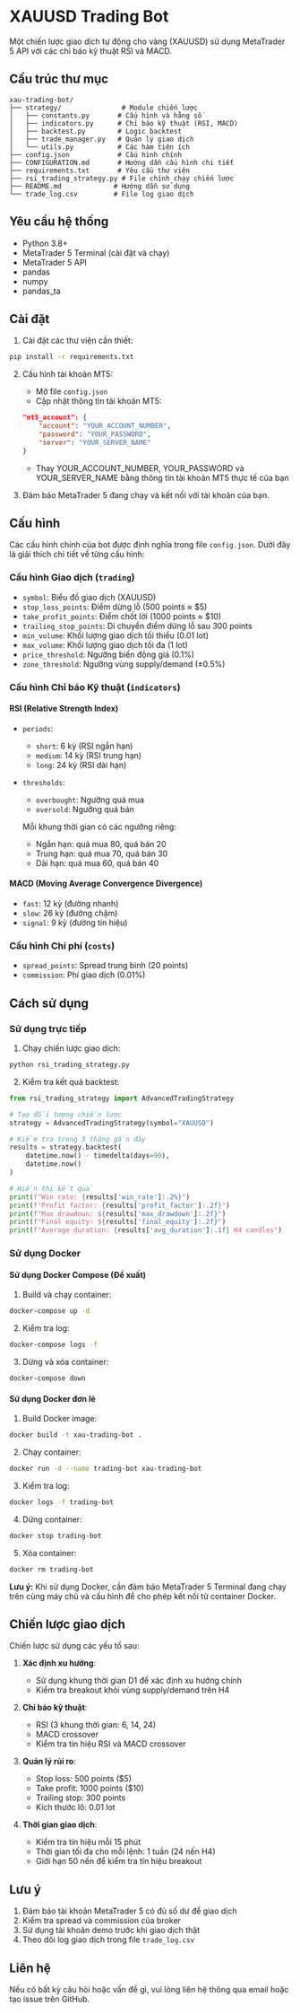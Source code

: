# XAUUSD Trading Bot

Một chiến lược giao dịch tự động cho vàng (XAUUSD) sử dụng MetaTrader 5 API với các chỉ báo kỹ thuật RSI và MACD.

## Cấu trúc thư mục

```
xau-trading-bot/
├── strategy/               # Module chiến lược
│   ├── constants.py       # Cấu hình và hằng số
│   ├── indicators.py      # Chỉ báo kỹ thuật (RSI, MACD)
│   ├── backtest.py        # Logic backtest
│   ├── trade_manager.py   # Quản lý giao dịch
│   └── utils.py           # Các hàm tiện ích
├── config.json            # Cấu hình chính
├── CONFIGURATION.md       # Hướng dẫn cấu hình chi tiết
├── requirements.txt       # Yêu cầu thư viện
├── rsi_trading_strategy.py # File chính chạy chiến lược
├── README.md             # Hướng dẫn sử dụng
└── trade_log.csv         # File log giao dịch
```

## Yêu cầu hệ thống

- Python 3.8+
- MetaTrader 5 Terminal (cài đặt và chạy)
- MetaTrader 5 API
- pandas
- numpy
- pandas_ta

## Cài đặt

1. Cài đặt các thư viện cần thiết:
```bash
pip install -r requirements.txt
```

2. Cấu hình tài khoản MT5:
   - Mở file `config.json`
   - Cập nhật thông tin tài khoản MT5:
   ```json
   "mt5_account": {
       "account": "YOUR_ACCOUNT_NUMBER",
       "password": "YOUR_PASSWORD",
       "server": "YOUR_SERVER_NAME"
   }
   ```
   - Thay YOUR_ACCOUNT_NUMBER, YOUR_PASSWORD và YOUR_SERVER_NAME bằng thông tin tài khoản MT5 thực tế của bạn

3. Đảm bảo MetaTrader 5 đang chạy và kết nối với tài khoản của bạn.

## Cấu hình

Các cấu hình chính của bot được định nghĩa trong file `config.json`. Dưới đây là giải thích chi tiết về từng cấu hình:

### Cấu hình Giao dịch (`trading`)

- `symbol`: Biểu đồ giao dịch (XAUUSD)
- `stop_loss_points`: Điểm dừng lỗ (500 points ≈ $5)
- `take_profit_points`: Điểm chốt lời (1000 points ≈ $10)
- `trailing_stop_points`: Di chuyển điểm dừng lỗ sau 300 points
- `min_volume`: Khối lượng giao dịch tối thiểu (0.01 lot)
- `max_volume`: Khối lượng giao dịch tối đa (1 lot)
- `price_threshold`: Ngưỡng biến động giá (0.1%)
- `zone_threshold`: Ngưỡng vùng supply/demand (±0.5%)

### Cấu hình Chỉ báo Kỹ thuật (`indicators`)

#### RSI (Relative Strength Index)
- `periods`:
  - `short`: 6 kỳ (RSI ngắn hạn)
  - `medium`: 14 kỳ (RSI trung hạn)
  - `long`: 24 kỳ (RSI dài hạn)

- `thresholds`:
  - `overbought`: Ngưỡng quá mua
  - `oversold`: Ngưỡng quá bán

  Mỗi khung thời gian có các ngưỡng riêng:
  - Ngắn hạn: quá mua 80, quá bán 20
  - Trung hạn: quá mua 70, quá bán 30
  - Dài hạn: quá mua 60, quá bán 40

#### MACD (Moving Average Convergence Divergence)
- `fast`: 12 kỳ (đường nhanh)
- `slow`: 26 kỳ (đường chậm)
- `signal`: 9 kỳ (đường tín hiệu)

### Cấu hình Chi phí (`costs`)
- `spread_points`: Spread trung bình (20 points)
- `commission`: Phí giao dịch (0.01%)

## Cách sử dụng

### Sử dụng trực tiếp

1. Chạy chiến lược giao dịch:
```bash
python rsi_trading_strategy.py
```

2. Kiểm tra kết quả backtest:
```python
from rsi_trading_strategy import AdvancedTradingStrategy

# Tạo đối tượng chiến lược
strategy = AdvancedTradingStrategy(symbol="XAUUSD")

# Kiểm tra trong 3 tháng gần đây
results = strategy.backtest(
    datetime.now() - timedelta(days=90),
    datetime.now()
)

# Hiển thị kết quả
print(f"Win rate: {results['win_rate']:.2%}")
print(f"Profit factor: {results['profit_factor']:.2f}")
print(f"Max drawdown: ${results['max_drawdown']:.2f}")
print(f"Final equity: ${results['final_equity']:.2f}")
print(f"Average duration: {results['avg_duration']:.1f} H4 candles")
```

### Sử dụng Docker

#### Sử dụng Docker Compose (Đề xuất)

1. Build và chạy container:
```bash
docker-compose up -d
```

2. Kiểm tra log:
```bash
docker-compose logs -f
```

3. Dừng và xóa container:
```bash
docker-compose down
```

#### Sử dụng Docker đơn lẻ

1. Build Docker image:
```bash
docker build -t xau-trading-bot .
```

2. Chạy container:
```bash
docker run -d --name trading-bot xau-trading-bot
```

3. Kiểm tra log:
```bash
docker logs -f trading-bot
```

4. Dừng container:
```bash
docker stop trading-bot
```

5. Xóa container:
```bash
docker rm trading-bot
```

**Lưu ý:** Khi sử dụng Docker, cần đảm bảo MetaTrader 5 Terminal đang chạy trên cùng máy chủ và cấu hình để cho phép kết nối từ container Docker.

## Chiến lược giao dịch

Chiến lược sử dụng các yếu tố sau:

1. **Xác định xu hướng**:
   - Sử dụng khung thời gian D1 để xác định xu hướng chính
   - Kiểm tra breakout khỏi vùng supply/demand trên H4

2. **Chỉ báo kỹ thuật**:
   - RSI (3 khung thời gian: 6, 14, 24)
   - MACD crossover
   - Kiểm tra tín hiệu RSI và MACD crossover

3. **Quản lý rủi ro**:
   - Stop loss: 500 points ($5)
   - Take profit: 1000 points ($10)
   - Trailing stop: 300 points
   - Kích thước lô: 0.01 lot

4. **Thời gian giao dịch**:
   - Kiểm tra tín hiệu mỗi 15 phút
   - Thời gian tối đa cho mỗi lệnh: 1 tuần (24 nến H4)
   - Giới hạn 50 nến để kiểm tra tín hiệu breakout

## Lưu ý

1. Đảm bảo tài khoản MetaTrader 5 có đủ số dư để giao dịch
2. Kiểm tra spread và commission của broker
3. Sử dụng tài khoản demo trước khi giao dịch thật
4. Theo dõi log giao dịch trong file `trade_log.csv`

## Liên hệ

Nếu có bất kỳ câu hỏi hoặc vấn đề gì, vui lòng liên hệ thông qua email hoặc tạo issue trên GitHub.
